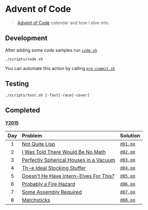 Advent of Code
==============

> [Advent of Code](https://adventofcode.com/) calendar and how I dive into.

Development
-----------

After adding some code samples run [`code.sh`](./scripts/code.sh)

```shell
./scripts/code.sh
```

You can automate this action by calling [`pre-commit.sh`](./scripts/pre-commit.sh)

Testing
-------

```shell
./scripts/test.sh [-fast|-race|-cover]
```

Completed
---------

#### [Y2015](https://adventofcode.com/2015/)

| Day | Problem                                                                       | Solution                            |
|:---:|:------------------------------------------------------------------------------|:------------------------------------|
|  1  | [Not Quite Lisp](https://adventofcode.com/2015/day/1)                         | [`d01.go`](./internal/y2015/d01.go) |
|  2  | [I Was Told There Would Be No Math](https://adventofcode.com/2015/day/2)      | [`d02.go`](./internal/y2015/d02.go) |
|  3  | [Perfectly Spherical Houses in a Vacuum](https://adventofcode.com/2015/day/3) | [`d03.go`](./internal/y2015/d03.go) |
|  4  | [Th¬e Ideal Stocking Stuffer](https://adventofcode.com/2015/day/4)            | [`d04.go`](./internal/y2015/d04.go) |
|  5  | [Doesn't He Have Intern-Elves For This?](https://adventofcode.com/2015/day/5) | [`d05.go`](./internal/y2015/d05.go) |
|  6  | [Probably a Fire Hazard](https://adventofcode.com/2015/day/6)                 | [`d06.go`](./internal/y2015/d06.go) |
|  7  | [Some Assembly Required](https://adventofcode.com/2015/day/7)                 | [`d07.go`](./internal/y2015/d07.go) |
|  8  | [Matchsticks](https://adventofcode.com/2015/day/8)                            | [`d08.go`](./internal/y2015/d08.go) |
